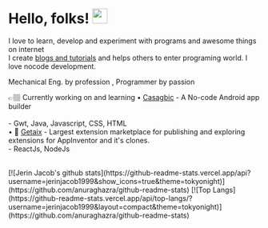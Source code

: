 # Hello, folks! <img src="https://raw.githubusercontent.com/MartinHeinz/MartinHeinz/master/wave.gif" width="30px">
I love to learn, develop and experiment with programs and awesome things on internet<br>
I create [blogs and tutorials](https://cybergenie.tech) and helps others to enter programing world.
I love nocode development.

Mechanical Eng. by profession , Programmer by passion

👉🏽 Currently working on and learning
  • [Casagbic](https://casagbic.com) - A No-code Android app builder<br>
    <br/>
    - Gwt, Java, Javascript, CSS, HTML
    <br/>
  • 🤪 [Getaix](https://getaix.com) - Largest extension marketplace for publishing and exploring extensions for AppInventor and it's clones.
    <br/>
    - ReactJs, NodeJs



<br/>
[![Jerin Jacob's github stats](https://github-readme-stats.vercel.app/api?username=jerinjacob1999&show_icons=true&theme=tokyonight)](https://github.com/anuraghazra/github-readme-stats)
[![Top Langs](https://github-readme-stats.vercel.app/api/top-langs/?username=jerinjacob1999&layout=compact&theme=tokyonight)](https://github.com/anuraghazra/github-readme-stats)
